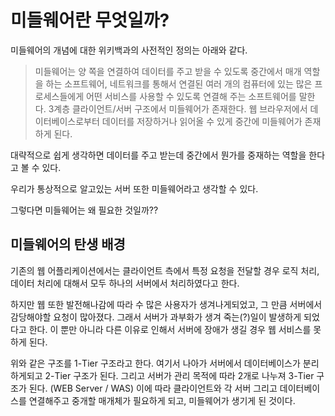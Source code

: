 # 미들웨어란 무엇일까?

미들웨어의 개념에 대한 위키백과의 사전적인 정의는 아래와 같다.

> 미들웨어는 양 쪽을 연결하여 데이터를 주고 받을 수 있도록 중간에서 매개 역할을 하는 소프트웨어, 네트워크를 통해서 연결된 여러 개의 컴퓨터에 있는 많은 프로세스들에게 어떤 서비스를 사용할 수 있도록 연결해 주는 소프트웨어를 말한다. 3계층 클라이언트/서버 구조에서 미들웨어가 존재한다. 웹 브라우저에서 데이터베이스로부터 데이터를 저장하거나 읽어올 수 있게 중간에 미들웨어가 존재하게 된다.

대략적으로 쉽게 생각하면 데이터를 주고 받는데 중간에서 뭔가를 중재하는 역할을 한다고 볼 수 있다.

우리가 통상적으로 알고있는 서버 또한 미들웨어라고 생각할 수 있다.

그렇다면 미들웨어는 왜 필요한 것일까??

## 미들웨어의 탄생 배경

기존의 웹 어플리케이션에서는 클라이언트 측에서 특정 요청을 전달할 경우 로직 처리, 데이터 처리에 대해서 모두 하나의 서버에서 처리하였다고 한다.

하지만 웹 또한 발전해나감에 따라 수 많은 사용자가 생겨나게되었고, 그 만큼 서버에서 감당해야할 요청이 많아졌다. 그래서 서버가 과부화가 생겨 죽는(?)일이 발생하게 되었다고 한다. 이 뿐만 아니라 다른 이유로 인해서 서버에 장애가 생길 경우 웹 서비스를 못하게 된다.

위와 같은 구조를 1-Tier 구조라고 한다. 여기서 나아가 서버에서 데이터베이스가 분리하게되고 2-Tier 구조가 된다. 그리고 서버가 관리 목적에 따라 2개로 나누져 3-Tier 구조가 된다. (WEB Server / WAS) 이에 따라 클라이언트와 각 서버 그리고 데이터베이스를 연결해주고 중개할 매개체가 필요하게 되고, 미들웨어가 생기게 된 것이다.
